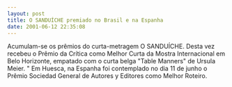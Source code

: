 ```yaml
---
layout: post
title: O SANDUÍCHE premiado no Brasil e na Espanha
date: 2001-06-12 22:35:08
---
```

Acumulam-se os prêmios do curta-metragem O SANDUÍCHE. Desta vez recebeu o Prêmio da Crítica como Melhor Curta da Mostra Internacional em Belo Horizonte, empatado com o curta belga "Table Manners" de Ursula Meier. " Em Huesca, na Espanha foi contemplado no dia 11 de junho o Prêmio Sociedad General de Autores y Editores como Melhor Roteiro.
